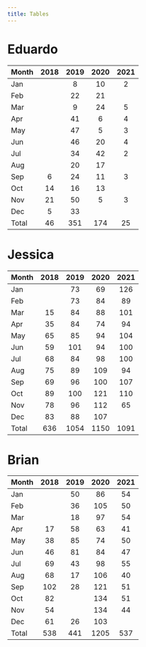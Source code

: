 ```yaml
---
title: Tables
---
```


# Eduardo

| Month | 2018 | 2019 | 2020 | 2021 |
| --- |:---: | :---: | :---: | :---: |
| Jan |    | 8 | 10 | 2 |
| Feb |    | 22 | 21 |    |
| Mar |    | 9 | 24 | 5 |
| Apr |    | 41 | 6 | 4 |
| May |    | 47 | 5 | 3 |
| Jun |    | 46 | 20 | 4 |
| Jul |    | 34 | 42 | 2 |
| Aug |    | 20 | 17 |    |
| Sep | 6 | 24 | 11 | 3 |
| Oct | 14 | 16 | 13 |    |
| Nov | 21 | 50 | 5 | 3 |
| Dec | 5 | 33 |    |    |
| Total | 46 | 351 | 174 | 25 |

# Jessica

| Month | 2018 | 2019 | 2020 | 2021 |
| --- |:---: | :---: | :---: | :---: |
| Jan |    | 73 | 69 | 126 |
| Feb |    | 73 | 84 | 89 |
| Mar | 15 | 84 | 88 | 101 |
| Apr | 35 | 84 | 74 | 94 |
| May | 65 | 85 | 94 | 104 |
| Jun | 59 | 101 | 94 | 100 |
| Jul | 68 | 84 | 98 | 100 |
| Aug | 75 | 89 | 109 | 94 |
| Sep | 69 | 96 | 100 | 107 |
| Oct | 89 | 100 | 121 | 110 |
| Nov | 78 | 96 | 112 | 65 |
| Dec | 83 | 88 | 107 |    |
| Total | 636 | 1054 | 1150 | 1091 |

# Brian

| Month | 2018 | 2019 | 2020 | 2021 |
| --- |:---: | :---: | :---: | :---: |
| Jan |    | 50 | 86 | 54 |
| Feb |    | 36 | 105 | 50 |
| Mar |    | 18 | 97 | 54 |
| Apr | 17 | 58 | 63 | 41 |
| May | 38 | 85 | 74 | 50 |
| Jun | 46 | 81 | 84 | 47 |
| Jul | 69 | 43 | 98 | 55 |
| Aug | 68 | 17 | 106 | 40 |
| Sep | 102 | 28 | 121 | 51 |
| Oct | 82 |    | 134 | 51 |
| Nov | 54 |    | 134 | 44 |
| Dec | 61 | 26 | 103 |    |
| Total | 538 | 441 | 1205 | 537 |

